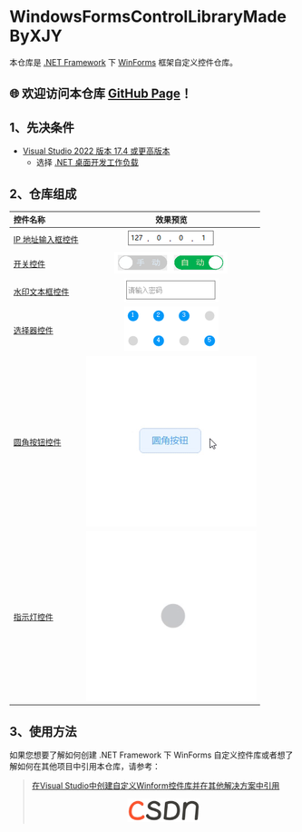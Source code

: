 # WindowsFormsControlLibraryMadeByXJY

本仓库是 [.NET Framework](https://dotnet.microsoft.com/zh-cn/learn/dotnet/what-is-dotnet-framework "什么是.NET Framework? 一个软件开发框架") 下 [WinForms](https://learn.microsoft.com/zh-cn/dotnet/desktop/winforms/?view=netframeworkdesktop-4.8 ".NET 的 Windows 窗体相关文档 \| Microsoft Learn") 框架自定义控件仓库。

## 🌐 欢迎访问本仓库 [GitHub Page](https://ymgogre.github.io/WindowsFormsControlLibraryMadeByXJY/)！

## 1、先决条件

* [Visual Studio 2022 版本 17.4 或更高版本](https://visualstudio.microsoft.com/zh-hans/downloads/)
  * 选择 [.NET 桌面开发工作负载](https://learn.microsoft.com/zh-cn/visualstudio/install/modify-visual-studio?view=vs-2022&preserve-view=true#modify-workloads)

## 2、仓库组成

|控件名称|效果预览|
|:---|:---:|
|[IP 地址输入框控件](./IPAddrInputer/README.md)|![IPAddrInputer](./images/IPAddrInputer.PNG)|
|[开关控件](./Switch/README.md)|![Switch](./images/Switch.png)|
|[水印文本框控件](./WatermarkTextBox/README.md)|![WatermarkTextBox](./images/WatermarkTextBox.PNG)|
|[选择器控件](./Selector/README.md)|![Selector](./images/Selector.PNG)|
|[圆角按钮控件](./RoundButton/README.md)|![RoundButton](./images/RoundButton.gif)|
|[指示灯控件](./IndicatorLight/README.md)|![IndicatorLight](./images/IndicatorLight.gif)|

## 3、使用方法

如果您想要了解如何创建 .NET Framework 下 WinForms 自定义控件库或者想了解如何在其他项目中引用本仓库，请参考：
> [在Visual Studio中创建自定义Winform控件库并在其他解决方案中引用](https://blog.csdn.net/YMGogre/article/details/126508042 "【入门级图文教程】在Visual Studio中创建自定义Winform控件库并在其他解决方案中引用 - CSDN 博客")
> <div align="center"><img src="./images/csdn.png" alt="csdn" width="128"></div>